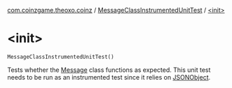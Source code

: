 [com.coinzgame.theoxo.coinz](../index.md) / [MessageClassInstrumentedUnitTest](index.md) / [&lt;init&gt;](.)

# &lt;init&gt;

`MessageClassInstrumentedUnitTest()`

Tests whether the [Message](../-message/index.md) class functions as expected.
This unit test needs to be run as an instrumented test since it relies on [JSONObject](#).

